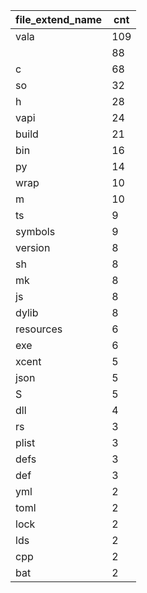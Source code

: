 | file_extend_name | cnt |
|------------------|-----|
| vala             | 109 |
|                  | 88  |
| c                | 68  |
| so               | 32  |
| h                | 28  |
| vapi             | 24  |
| build            | 21  |
| bin              | 16  |
| py               | 14  |
| wrap             | 10  |
| m                | 10  |
| ts               | 9   |
| symbols          | 9   |
| version          | 8   |
| sh               | 8   |
| mk               | 8   |
| js               | 8   |
| dylib            | 8   |
| resources        | 6   |
| exe              | 6   |
| xcent            | 5   |
| json             | 5   |
| S                | 5   |
| dll              | 4   |
| rs               | 3   |
| plist            | 3   |
| defs             | 3   |
| def              | 3   |
| yml              | 2   |
| toml             | 2   |
| lock             | 2   |
| lds              | 2   |
| cpp              | 2   |
| bat              | 2   |
